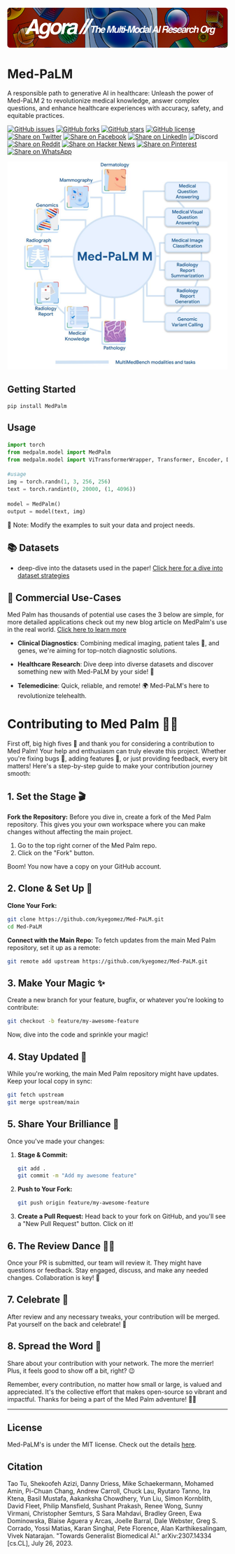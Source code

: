[![Multi-Modality](agorabanner.png)](https://discord.gg/qUtxnK2NMf)


# Med-PaLM 
A responsible path to generative AI in healthcare: Unleash the power of Med-PaLM 2 to revolutionize medical knowledge, answer complex questions, and enhance healthcare experiences with accuracy, safety, and equitable practices.

[![GitHub issues](https://img.shields.io/github/issues/kyegomez/Med-Palm)](https://github.com/kyegomez/Med-Palm/issues) 
[![GitHub forks](https://img.shields.io/github/forks/kyegomez/Med-Palm)](https://github.com/kyegomez/Med-Palm/network) 
[![GitHub stars](https://img.shields.io/github/stars/kyegomez/Med-Palm)](https://github.com/kyegomez/Med-Palm/stargazers) [![GitHub license](https://img.shields.io/github/license/kyegomez/Med-Palm)](https://github.com/kyegomez/Med-Palm/blob/master/LICENSE)
[![Share on Twitter](https://img.shields.io/twitter/url/https/twitter.com/cloudposse.svg?style=social&label=Share%20%40kyegomez/Med-Palm)](https://twitter.com/intent/tweet?text=Excited%20to%20introduce%20Med-Palm,%20the%20all-new%20robotics%20model%20with%20the%20potential%20to%20revolutionize%20automation.%20Join%20us%20on%20this%20journey%20towards%20a%20smarter%20future.%20%23RT1%20%23Robotics&url=https%3A%2F%2Fgithub.com%2Fkyegomez%2FMed-Palm)
[![Share on Facebook](https://img.shields.io/badge/Share-%20facebook-blue)](https://www.facebook.com/sharer/sharer.php?u=https%3A%2F%2Fgithub.com%2Fkyegomez%2FMed-Palm)
[![Share on LinkedIn](https://img.shields.io/badge/Share-%20linkedin-blue)](https://www.linkedin.com/shareArticle?mini=true&url=https%3A%2F%2Fgithub.com%2Fkyegomez%2FMed-Palm&title=Introducing%20Med-Palm%2C%20the%20All-New%20Robotics%20Model&summary=Med-Palm%20is%20the%20next-generation%20robotics%20model%20that%20promises%20to%20transform%20industries%20with%20its%20intelligence%20and%20efficiency.%20Join%20us%20to%20be%20a%20part%20of%20this%20revolutionary%20journey%20%23RT1%20%23Robotics&source=)
![Discord](https://img.shields.io/discord/999382051935506503)
[![Share on Reddit](https://img.shields.io/badge/-Share%20on%20Reddit-orange)](https://www.reddit.com/submit?url=https%3A%2F%2Fgithub.com%2Fkyegomez%2FMed-Palm&title=Exciting%20Times%20Ahead%20with%20Med-Palm%2C%20the%20All-New%20Robotics%20Model%20%23RT1%20%23Robotics) [![Share on Hacker News](https://img.shields.io/badge/-Share%20on%20Hacker%20News-orange)](https://news.ycombinator.com/submitlink?u=https%3A%2F%2Fgithub.com%2Fkyegomez%2FMed-Palm&t=Exciting%20Times%20Ahead%20with%20Med-Palm%2C%20the%20All-New%20Robotics%20Model%20%23RT1%20%23Robotics)
[![Share on Pinterest](https://img.shields.io/badge/-Share%20on%20Pinterest-red)](https://pinterest.com/pin/create/button/?url=https%3A%2F%2Fgithub.com%2Fkyegomez%2FMed-Palm&media=https%3A%2F%2Fexample.com%2Fimage.jpg&description=Med-Palm%2C%20the%20Revolutionary%20Robotics%20Model%20that%20will%20Change%20the%20Way%20We%20Work%20%23RT1%20%23Robotics)
[![Share on WhatsApp](https://img.shields.io/badge/-Share%20on%20WhatsApp-green)](https://api.whatsapp.com/send?text=I%20just%20discovered%20Med-Palm,%20the%20all-new%20robotics%20model%20that%20promises%20to%20revolutionize%20automation.%20Join%20me%20on%20this%20exciting%20journey%20towards%20a%20smarter%20future.%20%23RT1%20%23Robotics%0A%0Ahttps%3A%2F%2Fgithub.com%2Fkyegomez%2FMed-Palm)


![Med palm](image-9.png)

## Getting Started

```
pip install MedPalm
```

## Usage


```python
import torch
from medpalm.model import MedPalm
from medpalm.model import ViTransformerWrapper, Transformer, Encoder, Decoder

#usage
img = torch.randn(1, 3, 256, 256)
text = torch.randint(0, 20000, (1, 4096))

model = MedPalm()
output = model(text, img)
```
📝 Note: Modify the examples to suit your data and project needs.

## 📚 Datasets 
- deep-dive into the datasets used in the paper! [Click here for a dive into dataset strategies](docs/DATASETS.md)

## 💼 Commercial Use-Cases

Med Palm has thousands of potential use cases the 3 below are simple, for more detailed applications check out my new blog article on MedPalm's use in the real world. [Click here to learn more](https://medium.com/@kyeg/how-medpalm-is-revolutionizing-medicine-62eef979f0e5)

- **Clinical Diagnostics**: Combining medical imaging, patient tales 📖, and genes, we're aiming for top-notch diagnostic solutions.
  
- **Healthcare Research**: Dive deep into diverse datasets and discover something new with Med-PaLM by your side! 🤿
  
- **Telemedicine**: Quick, reliable, and remote! 🌍 Med-PaLM's here to revolutionize telehealth.

# Contributing to Med Palm 🤖🌟

First off, big high fives 🙌 and thank you for considering a contribution to Med Palm! Your help and enthusiasm can truly elevate this project. Whether you're fixing bugs 🐛, adding features 🎁, or just providing feedback, every bit matters! Here's a step-by-step guide to make your contribution journey smooth:

## 1. Set the Stage 🎬

**Fork the Repository:** Before you dive in, create a fork of the Med Palm repository. This gives you your own workspace where you can make changes without affecting the main project.

1. Go to the top right corner of the Med Palm repo.
2. Click on the "Fork" button. 

Boom! You now have a copy on your GitHub account.

## 2. Clone & Set Up 🚀

**Clone Your Fork:** 
```bash
git clone https://github.com/kyegomez/Med-PaLM.git
cd Med-PaLM
```

**Connect with the Main Repo:** To fetch updates from the main Med Palm repository, set it up as a remote:
```bash
git remote add upstream https://github.com/kyegomez/Med-PaLM.git
```

## 3. Make Your Magic ✨

Create a new branch for your feature, bugfix, or whatever you're looking to contribute:
```bash
git checkout -b feature/my-awesome-feature
```

Now, dive into the code and sprinkle your magic!

## 4. Stay Updated 🔄

While you're working, the main Med Palm repository might have updates. Keep your local copy in sync:

```bash
git fetch upstream
git merge upstream/main
```

## 5. Share Your Brilliance 🎁

Once you've made your changes:

1. **Stage & Commit:**
   ```bash
   git add .
   git commit -m "Add my awesome feature"
   ```

2. **Push to Your Fork:**
   ```bash
   git push origin feature/my-awesome-feature
   ```

3. **Create a Pull Request:** Head back to your fork on GitHub, and you'll see a "New Pull Request" button. Click on it!

## 6. The Review Dance 💃🕺

Once your PR is submitted, our team will review it. They might have questions or feedback. Stay engaged, discuss, and make any needed changes. Collaboration is key! 🤝

## 7. Celebrate 🎉

After review and any necessary tweaks, your contribution will be merged. Pat yourself on the back and celebrate! 🎊

## 8. Spread the Word 📢

Share about your contribution with your network. The more the merrier! Plus, it feels good to show off a bit, right? 😉

Remember, every contribution, no matter how small or large, is valued and appreciated. It's the collective effort that makes open-source so vibrant and impactful. Thanks for being a part of the Med Palm adventure! 🌟🚀

----

## License

Med-PaLM's is under the MIT license. Check out the details [here](LICENSE.md).

## Citation

Tao Tu, Shekoofeh Azizi, Danny Driess, Mike Schaekermann, Mohamed Amin, Pi-Chuan Chang, Andrew Carroll, Chuck Lau, Ryutaro Tanno, Ira Ktena, Basil Mustafa, Aakanksha Chowdhery, Yun Liu, Simon Kornblith, David Fleet, Philip Mansfield, Sushant Prakash, Renee Wong, Sunny Virmani, Christopher Semturs, S Sara Mahdavi, Bradley Green, Ewa Dominowska, Blaise Aguera y Arcas, Joelle Barral, Dale Webster, Greg S. Corrado, Yossi Matias, Karan Singhal, Pete Florence, Alan Karthikesalingam, Vivek Natarajan. "Towards Generalist Biomedical AI." arXiv:2307.14334 [cs.CL], July 26, 2023.
